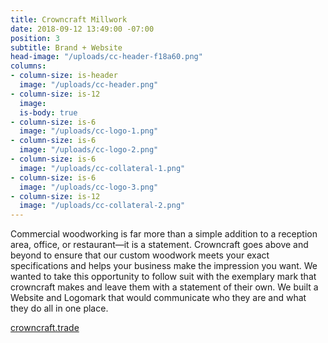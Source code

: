 ```yaml
---
title: Crowncraft Millwork
date: 2018-09-12 13:49:00 -07:00
position: 3
subtitle: Brand + Website
head-image: "/uploads/cc-header-f18a60.png"
columns:
- column-size: is-header
  image: "/uploads/cc-header.png"
- column-size: is-12
  image: 
  is-body: true
- column-size: is-6
  image: "/uploads/cc-logo-1.png"
- column-size: is-6
  image: "/uploads/cc-logo-2.png"
- column-size: is-6
  image: "/uploads/cc-collateral-1.png"
- column-size: is-6
  image: "/uploads/cc-logo-3.png"
- column-size: is-12
  image: "/uploads/cc-collateral-2.png"
---
```


Commercial woodworking is far more than a simple addition to a reception area, office, or restaurant—it is a statement. Crowncraft goes above and beyond to ensure that our custom woodwork meets your exact specifications and helps your business make the impression you want. We wanted to take this opportunity to follow suit with the exemplary mark that crowncraft makes and leave them with a statement of their own. We built a Website and Logomark that would communicate who they are and what they do all in one place.

<a href="http://crowncraft.trade/" target="_blank" class="button is-link" style="text-shadow:0px 0px white;">crowncraft.trade</a>